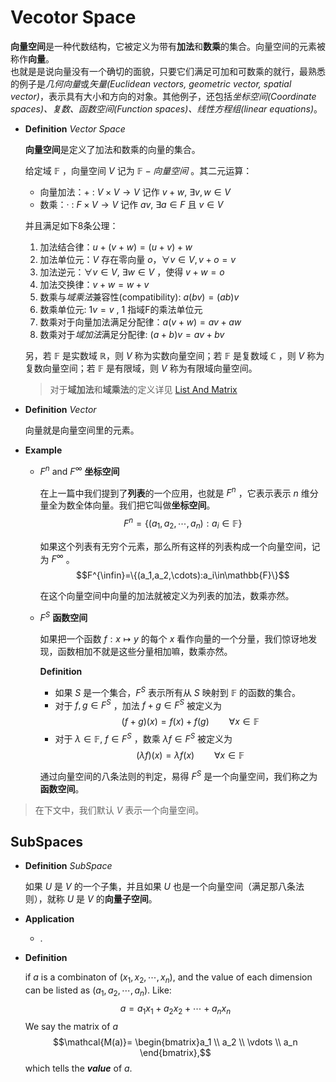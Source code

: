 # Vecotor Space

**向量空间**是一种代数结构，它被定义为带有**加法**和**数乘**的集合。向量空间的元素被称作**向量**。\
也就是是说向量没有一个确切的面貌，只要它们满足可加和可数乘的就行，最熟悉的例子是*几何向量*或*矢量(Euclidean vectors, geometric vector, spatial vector)*，表示具有大小和方向的对象。其他例子，还包括*坐标空间(Coordinate spaces)、复数、函数空间(Function spaces)、线性方程组(linear equations)*。

- **Definition** *Vector Space*

  **向量空间**是定义了加法和数乘的向量的集合。

  给定域 $\mathbb{F}$ ，向量空间 $V$ 记为 $\mathbb{F}-向量空间$ 。其二元运算：

  - 向量加法：+ : $V × V → V$ 记作 $v + w,\ ∃ v,w ∈ V$
  - 数乘：· : $F × V → V$ 记作 $av,\ ∃a ∈ F$ 且 $v ∈ V$

  并且满足如下8条公理：

  1. 加法结合律：$u + (v + w) = (u + v) + w$
  2. 加法单位元：$V$ 存在零向量 $o，∀ v ∈ V , v + o = v$
  3. 加法逆元：$∀v∈V,\ ∃w∈V$ ，使得 $v + w = o$
  4. 加法交换律：$v + w = w + v$
  5. 数乘与*域乘法*兼容性(compatibility): $a(b v) = (ab)v$
  6. 数乘单位元: $1 v = v$ , $1$ 指域F的乘法单位元
  7. 数乘对于向量加法满足分配律：$a(v + w) = a v + a w$
  8. 数乘对于*域加法*满足分配律: $(a + b)v = a v + b v$

  另，若 $\mathbb{F}$ 是实数域 ℝ，则 $V$ 称为实数向量空间；若 $\mathbb{F}$ 是复数域 ℂ ，则 $V$ 称为复数向量空间；若 $\mathbb{F}$ 是有限域，则 $V$ 称为有限域向量空间。

  > 对于**域加法**和**域乘法**的定义详见 [List And Matrix](list_and_matrix.md)

- **Definition** *Vector*
  
  向量就是向量空间里的元素。

- **Example**

  - $F^n$ and  $F^{\infty}$ **坐标空间**

    在上一篇中我们提到了**列表**的一个应用，也就是 $F^n$ ，它表示表示 $n$ 维分量全为数全体向量。我们把它叫做**坐标空间**。
    $$F^n=\{(a_1,a_2,\cdots,a_n):a_i\in\mathbb{F}\}$$

    如果这个列表有无穷个元素，那么所有这样的列表构成一个向量空间，记为 $F^{\infty}$ 。
    $$F^{\infin}=\{(a_1,a_2,\cdots):a_i\in\mathbb{F}\}$$

    在这个向量空间中向量的加法就被定义为列表的加法，数乘亦然。
  
  - $F^S$ **函数空间**

    如果把一个函数 $f:x\mapsto y$ 的每个 $x$ 看作向量的一个分量，我们惊讶地发现，函数相加不就是这些分量相加嘛，数乘亦然。

    **Definition**
    - 如果 $S$ 是一个集合，$F^S$ 表示所有从 $S$ 映射到 $\mathbb{F}$ 的函数的集合。
    - 对于 $f,g\in F^S$ ，加法 $f+g\in F^S$ 被定义为
      $$(f+g)(x)=f(x)+f(g)\qquad\forall x\in\mathbb{F}$$
    - 对于 $\lambda\in\mathbb{F},\ f\in F^S$ ，数乘 $\lambda f\in F^S$ 被定义为
      $$(\lambda f)(x)=\lambda f(x)\qquad\forall x\in\mathbb{F}$$

    通过向量空间的八条法则的判定，易得 $F^S$ 是一个向量空间，我们称之为**函数空间**。

> 在下文中，我们默认 $V$ 表示一个向量空间。

## SubSpaces

- **Definition** *SubSpace*

  如果 $U$ 是 $V$ 的一个子集，并且如果 $U$ 也是一个向量空间（满足那八条法则），就称 $U$ 是 $V$ 的**向量子空间**。

- **Application**
  
  - .

- **Definition**

  if $a$ is a combinaton of $(x_1,x_2,\cdots,x_n)$, and the value of each dimension can be listed as $(a_1,a_2,\cdots,a_n)$. Like:
  $$a = a_1x_1 + a_2x_2 + \cdots + a_nx_n$$
  We say the matrix of $a$
  $$\mathcal{M(a)}=
  \begin{bmatrix}a_1 \\
  a_2 \\
  \vdots \\
  a_n
  \end{bmatrix},$$
  which tells the ***value*** of $a$.

